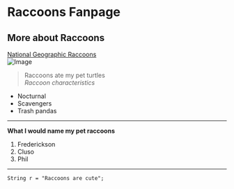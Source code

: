 # Raccoons Fanpage  
## More about Raccoons  
[National Geographic Raccoons](https://www.nationalgeographic.com/animals/mammals/facts/raccoon)  
![Image](https://www.mercurynews.com/wp-content/uploads/2016/08/20130220_013143_raccoon-copy.jpg?w=640)   
>Raccoons ate my pet turtles  
*Raccoon characteristics*   
* Nocturnal 
* Scavengers 
* Trash pandas   
---
**What I would name my pet raccoons**  
1. Frederickson
2. Cluso 
3. Phil   
---
```
String r = "Raccoons are cute";
```

